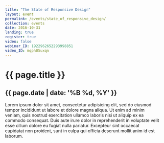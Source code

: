 ```yaml
---
title: "The State of Responsive Design"
layout: event
permalink: /events/state_of_responsive_design/
collection: events
date: 2016-10-31
landing: true
register: true
video: false
webinar_ID: 1922962652293998851
video_ID: mqph05uxqn
---
```


# {{ page.title }}

## {{ page.date | date: '%B %d, %Y' }}

Lorem ipsum dolor sit amet, consectetur adipisicing elit, sed do eiusmod tempor incididunt ut labore et dolore magna aliqua. Ut enim ad minim veniam, quis nostrud exercitation ullamco laboris nisi ut aliquip ex ea commodo consequat. Duis aute irure dolor in reprehenderit in voluptate velit esse cillum dolore eu fugiat nulla pariatur. Excepteur sint occaecat cupidatat non proident, sunt in culpa qui officia deserunt mollit anim id est laborum.
